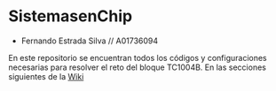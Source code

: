 # SistemasenChip

- Fernando Estrada Silva // A01736094

En este repositorio se encuentran todos los códigos y configuraciones necesarias para resolver el reto del bloque TC1004B. En las secciones siguientes de la [Wiki](https://github.com/ferestradaa/SistemasenChip/wiki) 


